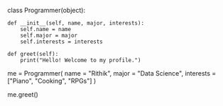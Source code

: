 class Programmer(object):

    def __init__(self, name, major, interests):
        self.name = name
        self.major = major
        self.interests = interests
        
    def greet(self):
        print("Hello! Welcome to my profile.")

me = Programmer(
    name = "Rithik",
    major = "Data Science",
    interests = ["Piano", "Cooking", "RPGs"]
)

me.greet()
